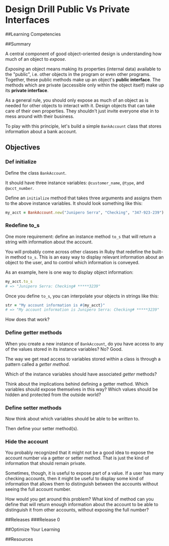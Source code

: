 # Design Drill Public Vs Private Interfaces 
 
##Learning Competencies 

##Summary 

 A central component of good object-oriented design is understanding how much of an object to *expose*.

*Exposing* an object means making its properties (internal data) available to the "public", i.e. other objects in the program or even other programs. Together, these public methods make up an object's **public interface**. The methods which are private (accessible only within the object itself) make up its **private interface**.

As a general rule, you should only expose as much of an object as is needed for other objects to interact with it. Design objects that can take care of their own properties. They shouldn't just invite everyone else in to mess around with their business.

To play with this principle, let's build a simple `BankAccount` class that stores information about a bank account.

## Objectives

### Def initialize

Define the class `BankAccount`.

It should have three instance variables: `@customer_name`, `@type`, and `@acct_number`.

Define an `initialize` method that takes three arguments and assigns them to the above instance variables.  It should look something like this:

```ruby
my_acct = BankAccount.new("Junipero Serra", "Checking", "347-923-239")
```

### Redefine to_s

One more requirement: define an instance method `to_s` that will return a string with information about the account.

You will probably come across other classes in Ruby that redefine the built-in method `to_s`.  This is an easy way to display relevant information about an object to the user, and to control which information is conveyed.

As an example, here is one way to display object information:

```ruby
my_acct.to_s
# => "Junipero Serra: Checking# *****3239"
```

Once you define `to_s`, you can interpolate your objects in strings like this:

```ruby
str = "My account information is #{my_acct}"
# => "My account information is Junipero Serra: Checking# *****3239"
```

How does that work?

### Define getter methods

When you create a new instance of `BankAccount`, do you have access to any of the values stored in its instance variables?  No?  Good.

The way we get read access to variables stored within a class is through a pattern called a *getter method*.

Which of the instance variables should have associated *getter* methods?

Think about the implications behind defining a getter method.  Which variables should expose themselves in this way?  Which values should be hidden and protected from the outside world?

### Define setter methods

Now think about which variables should be able to be *written* to.

Then define your setter method(s).

### Hide the account

You probably recognized that it might not be a good idea to expose the account number via a getter or setter method.  That is just the kind of information that should remain private.

Sometimes, though, it is useful to expose part of a value.  If a user has many checking accounts, then it might be useful to display some kind of information that allows them to distinguish between the accounts without seeing the full account number.

How would you get around this problem?  What kind of method can you define that will return enough information about the account to be able to distinguish it from other accounts, without exposing the full number? 

##Releases
###Release 0 

##Optimize Your Learning 

##Resources
